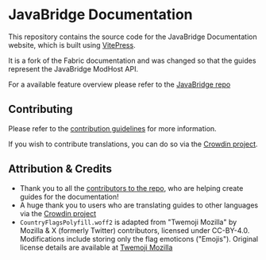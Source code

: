 # JavaBridge Documentation

This repository contains the source code for the JavaBridge Documentation website, which is built using [VitePress](https://vitepress.dev/).

It is a fork of the Fabric documentation and was changed so that the guides represent the JavaBridge ModHost API.

For a available feature overview please refer to the [JavaBridge repo](https://github.com/chiouyazo/javabridge)

## Contributing

Please refer to the [contribution guidelines](./contributing.md) for more information.

If you wish to contribute translations, you can do so via the [Crowdin project](https://crowdin.com/project/fabricmc).

## Attribution & Credits

- Thank you to all the [contributors to the repo](https://github.com/FabricMC/fabric-docs/graphs/contributors), who are helping create guides for the documentation!
- A huge thank you to users who are translating guides to other languages via the [Crowdin project](https://crowdin.com/project/fabricmc)
- `CountryFlagsPolyfill.woff2` is adapted from "Twemoji Mozilla" by Mozilla & X (formerly Twitter) contributors, licensed under CC-BY-4.0. Modifications include storing only the flag emoticons ("Emojis"). Original license details are available at [Twemoji Mozilla](https://github.com/mozilla/twemoji-colr/blob/master/LICENSE.md#license-for-the-visual-design)

